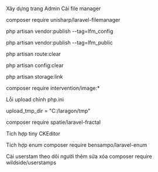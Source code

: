 Xây dựng trang Admin
Cài  file manager 

 composer require unisharp/laravel-filemanager
 
 php artisan vendor:publish --tag=lfm_config
 
 php artisan vendor:publish --tag=lfm_public
 
 php artisan route:clear
 
  php artisan config:clear
 
 php artisan storage:link

composer require intervention/image:*

Lỗi upload chỉnh php.ini

upload_tmp_dir = "C:/laragon/tmp"

composer require spatie/laravel-fractal

Tích hợp tiny CKEditor


Tích hợp enum
composer require bensampo/laravel-enum

Cài userstam theo dõi người thêm sửa xóa
composer require wildside/userstamps
